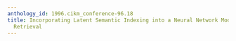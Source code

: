 ```yaml
---
anthology_id: 1996.cikm_conference-96.18
title: Incorporating Latent Semantic Indexing into a Neural Network Model for Information
  Retrieval
---
```

